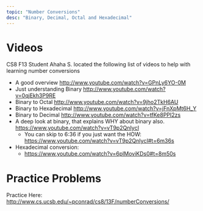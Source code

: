 ```yaml
---
topic: "Number Conversions"
desc: "Binary, Decimal, Octal and Hexadecimal"
---
```


# Videos

CS8 F13 Student Ahaha S. located the following list of videos to help with learning number conversions
 
* A good overview <http://www.youtube.com/watch?v=GPnLy6YO-0M>
* Just understanding Binary <http://www.youtube.com/watch?v=0qjEkh3P9RE>
* Binary to Octal <http://www.youtube.com/watch?v=9jho2TkH6AU>
* Binary to Hexadecimal <http://www.youtube.com/watch?v=jFnXpMt6H_Y>
* Binary to Decimal <http://www.youtube.com/watch?v=tfKe8PPI2zs>
* A deep look at binary, that explains WHY about binary also. <https://www.youtube.com/watch?v=vT9p2QnIycI>
   * You can skip to 6:36 if you just want the HOW:  <https://www.youtube.com/watch?v=vT9p2QnIycI#t=6m36s>
* Hexadecimal conversion:
   * <https://www.youtube.com/watch?v=6plMoviKDs0#t=8m50s>

# Practice Problems

Practice Here: <http://www.cs.ucsb.edu/~pconrad/cs8/13F/numberConversions/>
